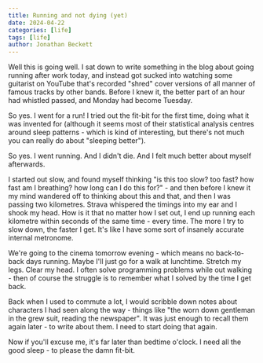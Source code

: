 ```yaml
---
title: Running and not dying (yet)
date: 2024-04-22
categories: [life]
tags: [life]
author: Jonathan Beckett
---
```


Well this is going well. I sat down to write something in the blog about going running after work today, and instead got sucked into watching some guitarist on YouTube that's recorded "shred" cover versions of all manner of famous tracks by other bands. Before I knew it, the better part of an hour had whistled passed, and Monday had become Tuesday.

So yes. I went for a run! I tried out the fit-bit for the first time, doing what it was invented for (although it seems most of their statistical analysis centres around sleep patterns - which is kind of interesting, but there's not much you can really do about "sleeping better").

So yes. I went running. And I didn't die. And I felt much better about myself afterwards.

I started out slow, and found myself thinking "is this too slow? too fast? how fast am I breathing? how long can I do this for?" - and then before I knew it my mind wandered off to thinking about this and that, and then I was passing two kilometres. Strava whispered the timings into my ear and I shook my head. How is it that no matter how I set out, I end up running each kilometre within seconds of the same time - every time. The more I try to slow down, the faster I get. It's like I have some sort of insanely accurate internal metronome.

We're going to the cinema tomorrow evening - which means no back-to-back days running. Maybe I'll just go for a walk at lunchtime. Stretch my legs. Clear my head. I often solve programming problems while out walking - then of course the struggle is to remember what I solved by the time I get back.

Back when I used to commute a lot, I would scribble down notes about characters I had seen along the way - things like "the worn down gentleman in the grew suit, reading the newspaper". It was just enough to recall them again later - to write about them. I need to start doing that again.

Now if you'll excuse me, it's far later than bedtime o'clock. I need all the good sleep - to please the damn fit-bit.